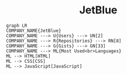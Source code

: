 <h1 align="center">JetBlue</h1>

```mermaid
graph LR
COMPANY_NAME{JetBlue}
COMPANY_NAME ---> U{Users} ---> UN[2]
COMPANY_NAME ---> R{Repositories} ---> RN[8]
COMPANY_NAME ---> G{Gists} ---> GN[33]
COMPANY_NAME ---> ML{Most Used<br>Languages}
ML --> HTML[HTML]
ML --> CSS[CSS]
ML --> JavaScript[JavaScript]
```
